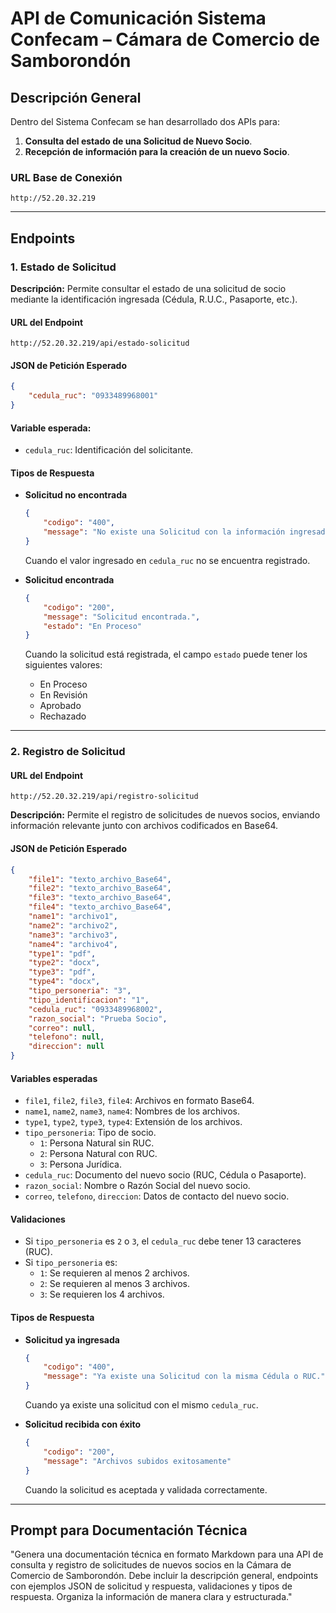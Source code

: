 # API de Comunicación Sistema Confecam – Cámara de Comercio de Samborondón

## Descripción General

Dentro del Sistema Confecam se han desarrollado dos APIs para:
1. **Consulta del estado de una Solicitud de Nuevo Socio**.
2. **Recepción de información para la creación de un nuevo Socio**.

### URL Base de Conexión
`http://52.20.32.219`

---

## Endpoints

### 1. Estado de Solicitud

**Descripción:**
Permite consultar el estado de una solicitud de socio mediante la identificación ingresada (Cédula, R.U.C., Pasaporte, etc.).

#### **URL del Endpoint**
`http://52.20.32.219/api/estado-solicitud`

#### **JSON de Petición Esperado**
```json
{
    "cedula_ruc": "0933489968001"
}
```

#### **Variable esperada:**
- `cedula_ruc`: Identificación del solicitante.

#### **Tipos de Respuesta**

- **Solicitud no encontrada**
  ```json
  {
      "codigo": "400",
      "message": "No existe una Solicitud con la información ingresada."
  }
  ```
  Cuando el valor ingresado en `cedula_ruc` no se encuentra registrado.

- **Solicitud encontrada**
  ```json
  {
      "codigo": "200",
      "message": "Solicitud encontrada.",
      "estado": "En Proceso"
  }
  ```
  Cuando la solicitud está registrada, el campo `estado` puede tener los siguientes valores:
  - En Proceso
  - En Revisión
  - Aprobado
  - Rechazado

---

### 2. Registro de Solicitud
#### **URL del Endpoint**
`http://52.20.32.219/api/registro-solicitud`

**Descripción:**
Permite el registro de solicitudes de nuevos socios, enviando información relevante junto con archivos codificados en Base64.

#### **JSON de Petición Esperado**
```json
{
    "file1": "texto_archivo_Base64",
    "file2": "texto_archivo_Base64",
    "file3": "texto_archivo_Base64",
    "file4": "texto_archivo_Base64",
    "name1": "archivo1",
    "name2": "archivo2",
    "name3": "archivo3",
    "name4": "archivo4",
    "type1": "pdf",
    "type2": "docx",
    "type3": "pdf",
    "type4": "docx",
    "tipo_personeria": "3",
    "tipo_identificacion": "1",
    "cedula_ruc": "0933489968002",
    "razon_social": "Prueba Socio",
    "correo": null,
    "telefono": null,
    "direccion": null
}
```

#### **Variables esperadas**
- `file1`, `file2`, `file3`, `file4`: Archivos en formato Base64.
- `name1`, `name2`, `name3`, `name4`: Nombres de los archivos.
- `type1`, `type2`, `type3`, `type4`: Extensión de los archivos.
- `tipo_personeria`: Tipo de socio.
  - `1`: Persona Natural sin RUC.
  - `2`: Persona Natural con RUC.
  - `3`: Persona Jurídica.
- `cedula_ruc`: Documento del nuevo socio (RUC, Cédula o Pasaporte).
- `razon_social`: Nombre o Razón Social del nuevo socio.
- `correo`, `telefono`, `direccion`: Datos de contacto del nuevo socio.

#### **Validaciones**
- Si `tipo_personeria` es `2` o `3`, el `cedula_ruc` debe tener 13 caracteres (RUC).
- Si `tipo_personeria` es:
  - `1`: Se requieren al menos 2 archivos.
  - `2`: Se requieren al menos 3 archivos.
  - `3`: Se requieren los 4 archivos.

#### **Tipos de Respuesta**

- **Solicitud ya ingresada**
  ```json
  {
      "codigo": "400",
      "message": "Ya existe una Solicitud con la misma Cédula o RUC."
  }
  ```
  Cuando ya existe una solicitud con el mismo `cedula_ruc`.

- **Solicitud recibida con éxito**
  ```json
  {
      "codigo": "200",
      "message": "Archivos subidos exitosamente"
  }
  ```
  Cuando la solicitud es aceptada y validada correctamente.

---

## Prompt para Documentación Técnica

"Genera una documentación técnica en formato Markdown para una API de consulta y registro de solicitudes de nuevos socios en la Cámara de Comercio de Samborondón. Debe incluir la descripción general, endpoints con ejemplos JSON de solicitud y respuesta, validaciones y tipos de respuesta. Organiza la información de manera clara y estructurada."


